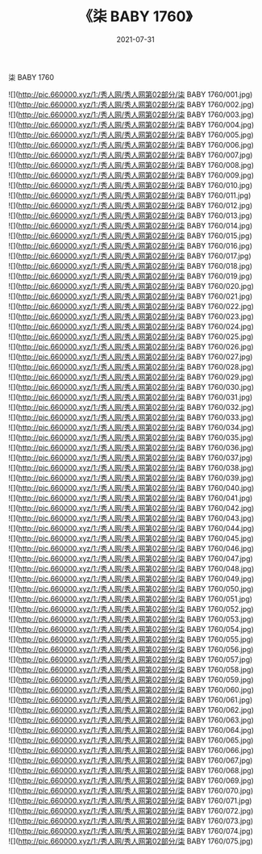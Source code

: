 ﻿---
layout: post
title:  《柒 BABY 1760》
date:   2021-07-31
img: http://pic.660000.xyz/1:/秀人网/秀人网第02部分/柒 BABY 1760/000.jpg
categories: [美女, 清纯, 唯美]
---

柒 BABY 1760

  ![](http://pic.660000.xyz/1:/秀人网/秀人网第02部分/柒 BABY 1760/001.jpg) <br> ![](http://pic.660000.xyz/1:/秀人网/秀人网第02部分/柒 BABY 1760/002.jpg) <br> ![](http://pic.660000.xyz/1:/秀人网/秀人网第02部分/柒 BABY 1760/003.jpg) <br> ![](http://pic.660000.xyz/1:/秀人网/秀人网第02部分/柒 BABY 1760/004.jpg) <br> ![](http://pic.660000.xyz/1:/秀人网/秀人网第02部分/柒 BABY 1760/005.jpg) <br> ![](http://pic.660000.xyz/1:/秀人网/秀人网第02部分/柒 BABY 1760/006.jpg) <br> ![](http://pic.660000.xyz/1:/秀人网/秀人网第02部分/柒 BABY 1760/007.jpg) <br> ![](http://pic.660000.xyz/1:/秀人网/秀人网第02部分/柒 BABY 1760/008.jpg) <br> ![](http://pic.660000.xyz/1:/秀人网/秀人网第02部分/柒 BABY 1760/009.jpg) <br> ![](http://pic.660000.xyz/1:/秀人网/秀人网第02部分/柒 BABY 1760/010.jpg) <br> ![](http://pic.660000.xyz/1:/秀人网/秀人网第02部分/柒 BABY 1760/011.jpg) <br> ![](http://pic.660000.xyz/1:/秀人网/秀人网第02部分/柒 BABY 1760/012.jpg) <br> ![](http://pic.660000.xyz/1:/秀人网/秀人网第02部分/柒 BABY 1760/013.jpg) <br> ![](http://pic.660000.xyz/1:/秀人网/秀人网第02部分/柒 BABY 1760/014.jpg) <br> ![](http://pic.660000.xyz/1:/秀人网/秀人网第02部分/柒 BABY 1760/015.jpg) <br> ![](http://pic.660000.xyz/1:/秀人网/秀人网第02部分/柒 BABY 1760/016.jpg) <br> ![](http://pic.660000.xyz/1:/秀人网/秀人网第02部分/柒 BABY 1760/017.jpg) <br> ![](http://pic.660000.xyz/1:/秀人网/秀人网第02部分/柒 BABY 1760/018.jpg) <br> ![](http://pic.660000.xyz/1:/秀人网/秀人网第02部分/柒 BABY 1760/019.jpg) <br> ![](http://pic.660000.xyz/1:/秀人网/秀人网第02部分/柒 BABY 1760/020.jpg) <br> ![](http://pic.660000.xyz/1:/秀人网/秀人网第02部分/柒 BABY 1760/021.jpg) <br> ![](http://pic.660000.xyz/1:/秀人网/秀人网第02部分/柒 BABY 1760/022.jpg) <br> ![](http://pic.660000.xyz/1:/秀人网/秀人网第02部分/柒 BABY 1760/023.jpg) <br> ![](http://pic.660000.xyz/1:/秀人网/秀人网第02部分/柒 BABY 1760/024.jpg) <br> ![](http://pic.660000.xyz/1:/秀人网/秀人网第02部分/柒 BABY 1760/025.jpg) <br> ![](http://pic.660000.xyz/1:/秀人网/秀人网第02部分/柒 BABY 1760/026.jpg) <br> ![](http://pic.660000.xyz/1:/秀人网/秀人网第02部分/柒 BABY 1760/027.jpg) <br> ![](http://pic.660000.xyz/1:/秀人网/秀人网第02部分/柒 BABY 1760/028.jpg) <br> ![](http://pic.660000.xyz/1:/秀人网/秀人网第02部分/柒 BABY 1760/029.jpg) <br> ![](http://pic.660000.xyz/1:/秀人网/秀人网第02部分/柒 BABY 1760/030.jpg) <br> ![](http://pic.660000.xyz/1:/秀人网/秀人网第02部分/柒 BABY 1760/031.jpg) <br> ![](http://pic.660000.xyz/1:/秀人网/秀人网第02部分/柒 BABY 1760/032.jpg) <br> ![](http://pic.660000.xyz/1:/秀人网/秀人网第02部分/柒 BABY 1760/033.jpg) <br> ![](http://pic.660000.xyz/1:/秀人网/秀人网第02部分/柒 BABY 1760/034.jpg) <br> ![](http://pic.660000.xyz/1:/秀人网/秀人网第02部分/柒 BABY 1760/035.jpg) <br> ![](http://pic.660000.xyz/1:/秀人网/秀人网第02部分/柒 BABY 1760/036.jpg) <br> ![](http://pic.660000.xyz/1:/秀人网/秀人网第02部分/柒 BABY 1760/037.jpg) <br> ![](http://pic.660000.xyz/1:/秀人网/秀人网第02部分/柒 BABY 1760/038.jpg) <br> ![](http://pic.660000.xyz/1:/秀人网/秀人网第02部分/柒 BABY 1760/039.jpg) <br> ![](http://pic.660000.xyz/1:/秀人网/秀人网第02部分/柒 BABY 1760/040.jpg) <br> ![](http://pic.660000.xyz/1:/秀人网/秀人网第02部分/柒 BABY 1760/041.jpg) <br> ![](http://pic.660000.xyz/1:/秀人网/秀人网第02部分/柒 BABY 1760/042.jpg) <br> ![](http://pic.660000.xyz/1:/秀人网/秀人网第02部分/柒 BABY 1760/043.jpg) <br> ![](http://pic.660000.xyz/1:/秀人网/秀人网第02部分/柒 BABY 1760/044.jpg) <br> ![](http://pic.660000.xyz/1:/秀人网/秀人网第02部分/柒 BABY 1760/045.jpg) <br> ![](http://pic.660000.xyz/1:/秀人网/秀人网第02部分/柒 BABY 1760/046.jpg) <br> ![](http://pic.660000.xyz/1:/秀人网/秀人网第02部分/柒 BABY 1760/047.jpg) <br> ![](http://pic.660000.xyz/1:/秀人网/秀人网第02部分/柒 BABY 1760/048.jpg) <br> ![](http://pic.660000.xyz/1:/秀人网/秀人网第02部分/柒 BABY 1760/049.jpg) <br> ![](http://pic.660000.xyz/1:/秀人网/秀人网第02部分/柒 BABY 1760/050.jpg) <br> ![](http://pic.660000.xyz/1:/秀人网/秀人网第02部分/柒 BABY 1760/051.jpg) <br> ![](http://pic.660000.xyz/1:/秀人网/秀人网第02部分/柒 BABY 1760/052.jpg) <br> ![](http://pic.660000.xyz/1:/秀人网/秀人网第02部分/柒 BABY 1760/053.jpg) <br> ![](http://pic.660000.xyz/1:/秀人网/秀人网第02部分/柒 BABY 1760/054.jpg) <br> ![](http://pic.660000.xyz/1:/秀人网/秀人网第02部分/柒 BABY 1760/055.jpg) <br> ![](http://pic.660000.xyz/1:/秀人网/秀人网第02部分/柒 BABY 1760/056.jpg) <br> ![](http://pic.660000.xyz/1:/秀人网/秀人网第02部分/柒 BABY 1760/057.jpg) <br> ![](http://pic.660000.xyz/1:/秀人网/秀人网第02部分/柒 BABY 1760/058.jpg) <br> ![](http://pic.660000.xyz/1:/秀人网/秀人网第02部分/柒 BABY 1760/059.jpg) <br> ![](http://pic.660000.xyz/1:/秀人网/秀人网第02部分/柒 BABY 1760/060.jpg) <br> ![](http://pic.660000.xyz/1:/秀人网/秀人网第02部分/柒 BABY 1760/061.jpg) <br> ![](http://pic.660000.xyz/1:/秀人网/秀人网第02部分/柒 BABY 1760/062.jpg) <br> ![](http://pic.660000.xyz/1:/秀人网/秀人网第02部分/柒 BABY 1760/063.jpg) <br> ![](http://pic.660000.xyz/1:/秀人网/秀人网第02部分/柒 BABY 1760/064.jpg) <br> ![](http://pic.660000.xyz/1:/秀人网/秀人网第02部分/柒 BABY 1760/065.jpg) <br> ![](http://pic.660000.xyz/1:/秀人网/秀人网第02部分/柒 BABY 1760/066.jpg) <br> ![](http://pic.660000.xyz/1:/秀人网/秀人网第02部分/柒 BABY 1760/067.jpg) <br> ![](http://pic.660000.xyz/1:/秀人网/秀人网第02部分/柒 BABY 1760/068.jpg) <br> ![](http://pic.660000.xyz/1:/秀人网/秀人网第02部分/柒 BABY 1760/069.jpg) <br> ![](http://pic.660000.xyz/1:/秀人网/秀人网第02部分/柒 BABY 1760/070.jpg) <br> ![](http://pic.660000.xyz/1:/秀人网/秀人网第02部分/柒 BABY 1760/071.jpg) <br> ![](http://pic.660000.xyz/1:/秀人网/秀人网第02部分/柒 BABY 1760/072.jpg) <br> ![](http://pic.660000.xyz/1:/秀人网/秀人网第02部分/柒 BABY 1760/073.jpg) <br> ![](http://pic.660000.xyz/1:/秀人网/秀人网第02部分/柒 BABY 1760/074.jpg) <br> ![](http://pic.660000.xyz/1:/秀人网/秀人网第02部分/柒 BABY 1760/075.jpg) <br>
